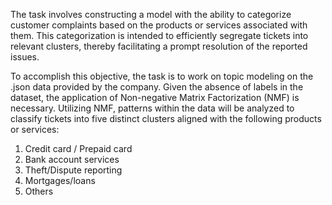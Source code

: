 The task involves constructing a model with the ability to categorize customer complaints based on the products or services associated with them. This categorization is intended to efficiently segregate tickets into relevant clusters, thereby facilitating a prompt resolution of the reported issues.

To accomplish this objective, the task is to work on topic modeling on the .json data provided by the company. Given the absence of labels in the dataset, the application of Non-negative Matrix Factorization (NMF) is necessary. Utilizing NMF, patterns within the data will be analyzed to classify tickets into five distinct clusters aligned with the following products or services:
1. Credit card / Prepaid card
2. Bank account services
3. Theft/Dispute reporting
4. Mortgages/loans
5. Others
